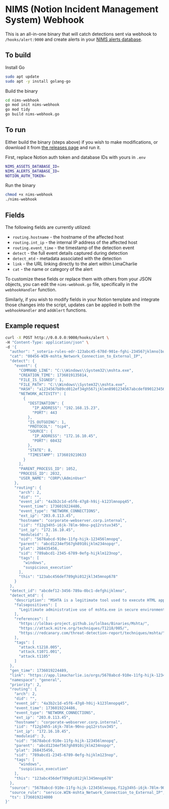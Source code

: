 # NIMS (Notion Incident Management System) Webhook

This is an all-in-one binary that will catch detections sent via webhook to `/hooks/alert:9000` and create alerts in your [NIMS alerts database](https://nims-template.notion.site/).

## To build 
Install Go
```bash
sudo apt update
sudo apt -y install golang-go
```
Build the binary
```bash
cd nims-webhook
go mod init nims-webhook
go mod tidy
go build nims-webhook.go
```

## To run
Either build the binary (steps above) if you wish to make modifications, or download it from [the releases page](https://github.com/shortstack/nims-webhook/releases) and run it.  

First, replace Notion auth token and database IDs with yours in `.env`
```bash
NIMS_ASSETS_DATABASE_ID=
NIMS_ALERTS_DATABASE_ID=
NOTION_AUTH_TOKEN=
```
Run the binary
```bash
chmod +x nims-webhook
./nims-webhook
```

## Fields
The following fields are currently utilized:
* `routing.hostname` - the hostname of the affected host
* `routing.int_ip` - the internal IP address of the affected host
* `routing.event_time` - the timestamp of the detection event
* `detect` - the full event details captured during detection
* `detect_mtd` - metadata associated with the detection
* `link` - the URL linking directly to the alert within LimaCharlie
* `cat` - the name or category of the alert  

To customize these fields or replace them with others from your JSON objects, you can edit the `nims-webhook.go` file, specifically in the `webhookHandler` function.

Similarly, if you wish to modify fields in your Notion template and integrate those changes into the script, updates can be applied in both the `webhookHandler` and `addAlert` functions.

## Example request 
```bash
curl -X POST http://0.0.0.0:9000/hooks/alert \
-H "Content-Type: application/json" \
-d '{
  "author": "_soteria-rules-edr-123abc45-678d-901e-fghi-234567jklmno[bulk][segment]",
  "cat": "00456-WIN-mshta_Network_Connection_to_External_IP",
  "detect": {
    "event": {
      "COMMAND_LINE": "C:\\Windows\\System32\\mshta.exe",
      "CREATION_TIME": 1736019135814,
      "FILE_IS_SIGNED": 1,
      "FILE_PATH": "C:\\Windows\\System32\\mshta.exe",
      "HASH": "a1234567b89cd012ef34gh567ijklmn8901234567abcdef890123456789abcdef",
      "NETWORK_ACTIVITY": [
        {
          "DESTINATION": {
            "IP_ADDRESS": "192.168.15.23",
            "PORT": 443
          },
          "IS_OUTGOING": 1,
          "PROTOCOL": "tcp4",
          "SOURCE": {
            "IP_ADDRESS": "172.16.10.45",
            "PORT": 60432
          },
          "STATE": 8,
          "TIMESTAMP": 1736019210633
        }
      ],
      "PARENT_PROCESS_ID": 1052,
      "PROCESS_ID": 2032,
      "USER_NAME": "CORP\\AdminUser"
    },
    "routing": {
      "arch": 2,
      "did": "",
      "event_id": "4a3b2c1d-e5f6-47g8-h9ij-k123lmnopq45",
      "event_time": 1736019224486,
      "event_type": "NETWORK_CONNECTIONS",
      "ext_ip": "203.0.113.45",
      "hostname": "corporate-webserver.corp.internal",
      "iid": "f12g34h5-i6jk-78lm-90no-pq12rstuv345",
      "int_ip": "172.16.10.45",
      "moduleid": 3,
      "oid": "5678abcd-910e-11fg-hijk-123456lmnopq",
      "parent": "abcd1234ef567gh8910ijklm234nopqr",
      "plat": 268435456,
      "sid": "789abcd1-2345-6789-0efg-hijklm123nop",
      "tags": [
        "windows",
        "suspicious_execution"
      ],
      "this": "123abc456def789ghi012jkl345mnop678"
    }
  },
  "detect_id": "abcdef12-3456-789a-0bc1-defghijklmno",
  "detect_mtd": {
    "description": "MSHTA is a legitimate tool used to execute HTML applications. It can be abused by attackers to download and execute malicious scripts. This detector identifies mshta.exe making external network connections, which is indicative of potential malicious activity.",
    "falsepositives": [
      "Legitimate administrative use of mshta.exe in secure environments."
    ],
    "references": [
      "https://lolbas-project.github.io/lolbas/Binaries/Mshta/",
      "https://attack.mitre.org/techniques/T1218/005/",
      "https://redcanary.com/threat-detection-report/techniques/mshta/"
    ],
    "tags": [
      "attack.t1218.005",
      "attack.t1071.001",
      "attack.t1105"
    ]
  },
  "gen_time": 1736019224489,
  "link": "https://app.limacharlie.io/orgs/5678abcd-910e-11fg-hijk-123456lmnopq/sensors/789abcd1-2345-6789-0efg-hijklm123nop/timeline?time=1736019224&selected=123abc456def789ghi012jkl345mnop678",
  "namespace": "general",
  "priority": 2,
  "routing": {
    "arch": 2,
    "did": "",
    "event_id": "4a3b2c1d-e5f6-47g8-h9ij-k123lmnopq45",
    "event_time": 1736019224486,
    "event_type": "NETWORK_CONNECTIONS",
    "ext_ip": "203.0.113.45",
    "hostname": "corporate-webserver.corp.internal",
    "iid": "f12g34h5-i6jk-78lm-90no-pq12rstuv345",
    "int_ip": "172.16.10.45",
    "moduleid": 3,
    "oid": "5678abcd-910e-11fg-hijk-123456lmnopq",
    "parent": "abcd1234ef567gh8910ijklm234nopqr",
    "plat": 268435456,
    "sid": "789abcd1-2345-6789-0efg-hijklm123nop",
    "tags": [
      "windows",
      "suspicious_execution"
    ],
    "this": "123abc456def789ghi012jkl345mnop678"
  },
  "source": "5678abcd-910e-11fg-hijk-123456lmnopq.f12g34h5-i6jk-78lm-90no-pq12rstuv345.789abcd1-2345-6789-0efg-hijklm123nop.10000000.3",
  "source_rule": "service.WIN-mshta_Network_Connection_to_External_IP",
  "ts": 1736019224000
}'
```
